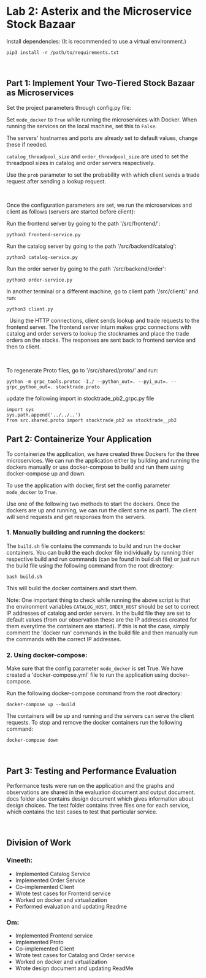 # Lab 2: Asterix and the Microservice Stock Bazaar

Install dependencies: (It is recommended to use a virtual environment.)

```
pip3 install -r /path/to/requirements.txt
```

&nbsp;

## Part 1: Implement Your Two-Tiered Stock Bazaar as Microservices

Set the project parameters through config.py file:

Set `mode_docker` to `True` while running the microservices with Docker. When running the services on the local machine, set this to `False`.

The servers' hostnames and ports are already set to default values, change these if needed.

`catalog_threadpool_size` and `order_threadpool_size` are used to set the threadpool sizes in catalog and order servers respectively.

Use the `prob` parameter to set the probability with which client sends a trade request after sending a lookup request.

&nbsp;
&nbsp;

Once the configuration parameters are set, we run the microservices and client as follows (servers are started before client):

Run the frontend server by going to the path '/src/frontend/':

```
python3 frontend-service.py
```

Run the catalog server by going to the path '/src/backend/catalog':

```
python3 catalog-service.py
```

Run the order server by going to the path '/src/backend/order':

```
python3 order-service.py
```

In another terminal or a different machine, go to client path '/src/client/' and run:

```
python3 client.py
```

&nbsp;
Using the HTTP connections, client sends lookup and trade requests to the frontend server. The frontend server inturn makes grpc connections with catalog and order servers to lookup the stocknames and place the trade orders on the stocks. The responses are sent back to frontend service and then to client.

&nbsp;

To regenerate Proto files, go to '/src/shared/proto/' and run:

```
python -m grpc_tools.protoc -I./ --python_out=. --pyi_out=. --grpc_python_out=. stocktrade.proto
```
update the following import in stocktrade_pb2_grpc.py file

```
import sys
sys.path.append('../../..')
from src.shared.proto import stocktrade_pb2 as stocktrade__pb2
```

## Part 2: Containerize Your Application

To containerize the application, we have created three Dockers for the three microservices. We can run the application either by building and running the dockers manually or use docker-compose to build and run them using docker-compose up and down.

To use the application with docker, first set the config parameter `mode_docker` to `True`.

Use one of the following two methods to start the dockers. Once the dockers are up and running, we can run the client same as part1. The client will send requests and get responses from the servers.

### 1. Manually building and running the dockers:

The `build.sh` file contains the commands to build and run the docker containers. You can build the each docker file individually by running thier respective build and run commands (can be found in build.sh file) or just run the build file using the following command from the root directory:
```
bash build.sh
```
This will build the docker containers and start them.

Note:
One important thing to check while running the above script is that the environment variables `CATALOG_HOST`, `ORDER_HOST` should be set to correct IP addresses of catalog and order servers. In the build file they are set to default values (from our observation these are the IP addresses created for them everytime the containers are started). If this is not the case, simply comment the 'docker run' commands in the build file and then manually run the commands with the correct IP addresses.
&nbsp;
### 2. Using docker-compose:

Make sure that the config parameter `mode_docker` is set True. We have created a 'docker-compose.yml' file to run the application using docker-compose.

Run the following docker-compose command from the root directory:
```
docker-compose up --build
```

The containers will be up and running and the servers can serve the client requests. To stop and remove the docker containers run the following command:
```
docker-compose down
```

&nbsp;
## Part 3: Testing and Performance Evaluation

Performance tests were run on the application and the graphs and observations are shared in the evaluation document and output document. docs folder also contains design document which gives information about design choices. The test folder contains three files one for each service, which contains the test cases to test that particular service.

&nbsp;
## Division of Work
### Vineeth:
* Implemented Catalog Service
* Implemented Order Service
* Co-implemented Client
* Wrote test cases for Frontend service
* Worked on docker and virtualization
* Performed evaluation and updating Readme

### Om:
* Implemented Frontend service
* Implemented Proto
* Co-implemented Client
* Wrote test cases for Catalog and Order service
* Worked on docker and virtualization
* Wrote design document and updating ReadMe
